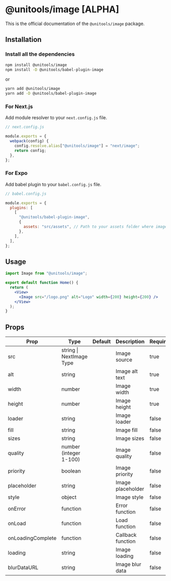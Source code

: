 # @unitools/image [ALPHA]

This is the official documentation of the `@unitools/image` package.

## Installation

### Install all the dependencies

```bash
npm install @unitools/image
npm install -D @unitools/babel-plugin-image
```

or

```bash
yarn add @unitools/image
yarn add -D @unitools/babel-plugin-image
```

### For Next.js

Add module resolver to your `next.config.js` file.

```js
// next.config.js

module.exports = {
  webpack(config) {
    config.resolve.alias["@unitools/image"] = "next/image";
    return config;
  },
};
```

### For Expo

Add babel plugin to your `babel.config.js` file.

```js
// babel.config.js

module.exports = {
  plugins: [
    [
      "@unitools/babel-plugin-image",
      {
        assets: "src/assets", // Path to your assets folder where images are stored
      },
    ],
  ],
};
```

## Usage

```jsx
import Image from "@unitools/image";

export default function Home() {
  return (
    <View>
      <Image src="/logo.png" alt="Logo" width={200} height={200} />
    </View>
  );
}
```

## Props

| Prop              | Type                     | Default | Description       | Required | Supported |
| ----------------- | ------------------------ | ------- | ----------------- | -------- | --------- |
| src               | string \| NextImage Type |         | Image source      | true     | ✅        |
| alt               | string                   |         | Image alt text    | true     | ✅        |
| width             | number                   |         | Image width       | true     | ✅        |
| height            | number                   |         | Image height      | true     | ✅        |
| loader            | string                   |         | Image loader      | false    | ❌        |
| fill              | string                   |         | Image fill        | false    | ❌        |
| sizes             | string                   |         | Image sizes       | false    | ❌        |
| quality           | number (integer 1-100)   |         | Image quality     | false    | ❌        |
| priority          | boolean                  |         | Image priority    | false    | ✅        |
| placeholder       | string                   |         | Image placeholder | false    | ✅        |
| style             | object                   |         | Image style       | false    | ✅        |
| onError           | function                 |         | Error function    | false    | ✅        |
| onLoad            | function                 |         | Load function     | false    | ✅        |
| onLoadingComplete | function                 |         | Callback function | false    | ❌        |
| loading           | string                   |         | Image loading     | false    | ❌        |
| blurDataURL       | string                   |         | Image blur data   | false    | ❌        |
